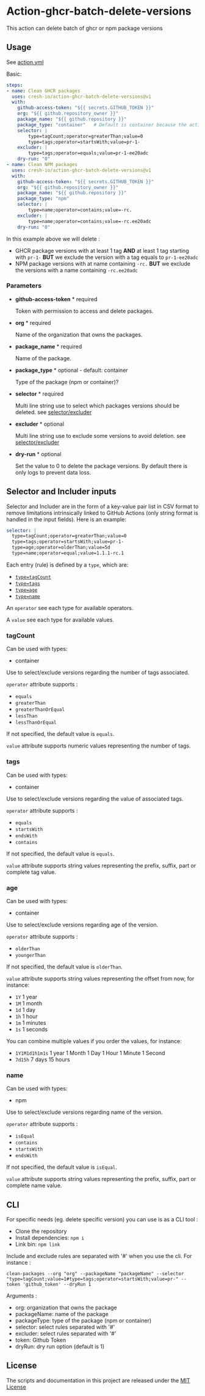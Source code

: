 # Action-ghcr-batch-delete-versions

This action can delete batch of ghcr or npm package versions

## Usage

See [action.yml](action.yml)

Basic:

```yaml
steps:
- name: Clean GHCR packages
  uses: cresh-io/action-ghcr-batch-delete-versions@v1
  with:
    github-access-token: "${{ secrets.GITHUB_TOKEN }}"
    org: "${{ github.repository_owner }}"
    package_name: "${{ github.repository }}"
    package_type: "container"   # Default is container because the action was design only for containers at first
    selector: |
        type=tagCount;operator=greaterThan;value=0
        type=tags;operator=startsWith;value=pr-1-
    excluder: |
        type=tags;operator=equals;value=pr-1-ee20adc
    dry-run: "0"
- name: Clean NPM packages
  uses: cresh-io/action-ghcr-batch-delete-versions@v1
  with:
    github-access-token: "${{ secrets.GITHUB_TOKEN }}"
    org: "${{ github.repository_owner }}"
    package_name: "${{ github.repository }}"
    package_type: "npm"
    selector: |
        type=name;operator=contains;value=-rc.
    excluder: |
        type=name;operator=contains;value=-rc.ee20adc
    dry-run: "0"
```

In this example above we will delete :

- GHCR package versions with at least 1 tag **AND** at least 1 tag starting with `pr-1-` **BUT** we exclude the version with a tag equals to `pr-1-ee20adc`
- NPM package versions with at name containing `-rc.` **BUT** we exclude the versions with a name containing `-rc.ee20adc`

### Parameters

- **github-access-token** * required

  Token with permission to access and delete packages.

- **org** * required

  Name of the organization that owns the packages.

- **package_name** * required

  Name of the package.

- **package_type** * optional - default: container

  Type of the package (npm or container)?

- **selector** * required

  Multi line string use to select which packages versions should be deleted. see [selector/excluder](#selector-includer-inputs)

- **excluder** * optional

  Multi line string use to exclude some versions to avoid deletion. see [selector/excluder](#selector-and-includer-inputs)

- **dry-run** * optional

  Set the value to 0 to delete the package versions. By default there is only logs to prevent data loss.

## Selector and Includer inputs

Selector and Includer are in the form of a key-value pair list in CSV format to remove limitations intrinsically linked to GitHub Actions (only string format is handled in the input fields). Here is an example:

```yaml
selector: |
  type=tagCount;operator=greaterThan;value=0
  type=tags;operator=startsWith;value=pr-1-
  type=age;operator=olderThan;value=5d
  type=name;operator=equal;value=1.1.1-rc.1
```

Each entry (rule) is defined by a `type`, which are:

- [`type=tagCount`](#tagcount)
- [`type=tags`](#tags)
- [`type=age`](#age)
- [`type=name`](#name)

An `operator` see each type for available operators.

A `value` see each type for available values.

### tagCount

Can be used with types:

- container

Use to select/exclude versions regarding the number of tags associated.

`operator` attribute supports :

- `equals`
- `greaterThan`
- `greaterThanOrEqual`
- `lessThan`
- `lessThanOrEqual`

If not specified, the default value is `equals`.

`value` attribute supports numeric values representing the number of tags.

### tags

Can be used with types:

- container

Use to select/exclude versions regarding the value of associated tags.

`operator` attribute supports :

- `equals`
- `startsWith`
- `endsWith`
- `contains`

If not specified, the default value is `equals`.

`value` attribute supports string values representing the prefix, suffix, part or complete tag value.

### age

Can be used with types:

- container

Use to select/exclude versions regarding age of the version.

`operator` attribute supports :

- `olderThan`
- `youngerThan`

If not specified, the default value is `olderThan`.

`value` attribute supports string values representing the offset from now, for instance:

- `1Y` 1 year
- `1M` 1 month
- `1d` 1 day
- `1h` 1 hour
- `1m` 1 minutes
- `1s` 1 seconds

You can combine multiple values if you order the values, for instance:

- `1Y1M1d1h1m1s` 1 year 1 Month 1 Day 1 Hour 1 Minute 1 Second
- `7d15h` 7 days 15 hours

### name

Can be used with types:

- npm

Use to select/exclude versions regarding name of the version.

`operator` attribute supports :

- `isEqual`
- `contains`
- `startsWith`
- `endsWith`

If not specified, the default value is `isEqual`.

`value` attribute supports string values representing the prefix, suffix, part or complete name value.

## CLI

For specific needs (eg. delete specific version) you can use is as a CLI tool :

- Clone  the repository
- Install dependencies: `npm i`
- Link bin: `npm link`

Include and exclude rules are separated with '#' when you use the cli. For instance :

`clean-packages --org "org" --packageName "packageName" --selector "type=tagCount;value=1#type=tags;operator=startsWith;value=pr-" --token 'github_token' --dryRun 1`

Arguments :

- org: organization that owns the package
- packageName: name of the package
- packageType: type of the package (npm or container)
- selector: select rules separated with '#'
- excluder: select rules separated with '#'
- token: Github Token
- dryRun: dry run option (default is 1)

## License

The scripts and documentation in this project are released under the [MIT License](LICENSE)
